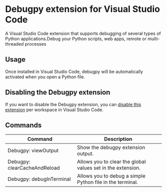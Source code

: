 # Debugpy extension for Visual Studio Code

A Visual Studio Code extension that supports debugging of several types of Python applications.Debug your Python scripts, web apps, remote or multi-threaded processes 

## Usage

Once installed in Visual Studio Code, debugpy will be automatically activated when you open a Python file.

## Disabling the Debugpy extension
If you want to disable the Debugpy extension, you can [disable this extension](https://code.visualstudio.com/docs/editor/extension-marketplace#_disable-an-extension) per workspace in Visual Studio Code.

## Commands

| Command                | Description                       |
| ---------------------- | --------------------------------- |
| Debugpy: viewOutput | Show the debugpy extension output. |
| Debugpy: clearCacheAndReload | Allows you to clear the global values set in the extension. |
| Debugpy: debugInTerminal | Allows you to debug a simple Python file in the terminal. |
